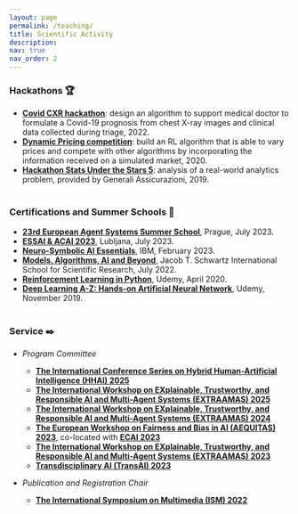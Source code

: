 ```yaml
---
layout: page
permalink: /teaching/
title: Scientific Activity
description: 
nav: true
nav_order: 2
---
```

### Hackathons 🏆
* **[Covid CXR hackathon](https://ellis.eu/news/covid-cxr-hackathon)**: design an algorithm to support medical doctor to formulate a Covid-19 prognosis from chest X-ray images and clinical data collected during triage, 2022.
* **[Dynamic Pricing competition](https://dynamic-pricing-competition.com/)**: build an RL algorithm that is able to vary prices and compete with other algorithms by incorporating the information received on a simulated market, 2020.
* **[Hackathon Stats Under the Stars 5](https://www.sus5.unibocconi.eu/)**: analysis of a real-world analytics problem, provided by Generali Assicurazioni, 2019.
<br> <br>

### Certifications and Summer Schools 📜
  - **[23rd European Agent Systems Summer School](https://drive.google.com/file/d/15ehsh5YJFVRAL8gWBC2UYTs6tnW7WroR/view?usp=sharing)**, Prague, July 2023.
  - **[ESSAI \& ACAI 2023](https://drive.google.com/file/d/1IPnx2RDtuPvJ4Jc8SYhzzayl0kWEutVH/view?usp=sharing)**, Lubljana, July 2023.
  - **[Neuro-Symbolic AI Essentials](https://www.credly.com/badges/ab083fa4-fd5c-4576-a03d-81fbf0c2084c/public_url)**, IBM, February 2023.
  - **[Models, Algorithms, AI and Beyond](https://drive.google.com/file/d/1InWR6sUtUjfYzDKIvqmtptV5OYQMfMsr/view?usp=sharing)**, Jacob T. Schwartz International School for Scientific Research, July 2022.
  - **[Reinforcement Learning in Python](https://www.udemy.com/certificate/UC-44e972b7-b2c5-4954-9e66-d1345e94c106/)**, Udemy, April 2020.
  - **[Deep Learning A-Z: Hands-on Artificial Neural Network](https://www.udemy.com/certificate/UC-QN4LRUTN/)**, Udemy, November 2019.
<br> <br>

### Service ✒️
  - *Program Committee*
     - **[The International Conference Series on Hybrid Human-Artificial Intelligence (HHAI) 2025](https://hhai-conference.org/2025/program-committee/)**
    - **[The International Workshop on EXplainable, Trustworthy, and Responsible AI and Multi-Agent Systems (EXTRAAMAS) 2025](https://extraamas.ehealth.hevs.ch/organization.html)**
    - **[The International Workshop on EXplainable, Trustworthy, and Responsible AI and Multi-Agent Systems (EXTRAAMAS) 2024](https://extraamas.ehealth.hevs.ch/organization.html)**
    - **[The European Workshop on Fairness and Bias in AI (AEQUITAS) 2023](https://aequitas-aod.github.io/aequitas-ecai23.github.io/pc-member.html)**, co-located with **[ECAI 2023](https://ecai2023.eu/)**
    - **[The International Workshop on EXplainable, Trustworthy, and Responsible AI and Multi-Agent Systems (EXTRAAMAS) 2023](https://extraamas.ehealth.hevs.ch/organization.html)**
    - **[Transdisciplinary AI (TransAI) 2023](https://semanticcomputing.wixsite.com/transai-2023)**


  - *Publication and Registration Chair*
    - **[The International Symposium on Multimedia (ISM) 2022](https://semanticcomputing.wixsite.com/ism2022/organizers)**
  
